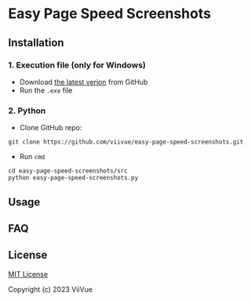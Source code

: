# Easy Page Speed Screenshots

## Installation

### 1. Execution file (**only for Windows**)
- Download [the latest verion](https://github.com/viivue/easy-page-speed-screenshots/releases/latest) from GitHub
- Run the `.exe` file

### 2. Python
- Clone GitHub repo:
```
git clone https://github.com/viivue/easy-page-speed-screenshots.git
```
- Run `cmd`
```
cd easy-page-speed-screenshots/src
python easy-page-speed-screenshots.py
```

## Usage

## FAQ

## License

[MIT License](https://github.com/viivue/easy-page-speed-screenshots/blob/enhancement/LICENSE)

Copyright (c) 2023 ViiVue
